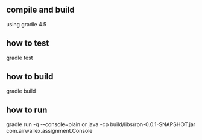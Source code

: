 ## compile and build 
using gradle 4.5

## how to test
gradle test

## how to build
gradle build


## how to run
gradle run -q --console=plain
or 
java -cp build/libs/rpn-0.0.1-SNAPSHOT.jar com.airwallex.assignment.Console
